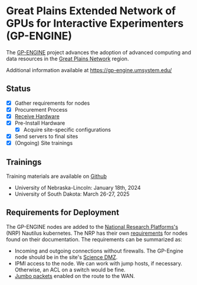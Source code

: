 # Great Plains Extended Network of GPUs for Interactive Experimenters (GP-ENGINE)

The [GP-ENGINE](https://gp-engine.org) project advances the adoption of advanced computing and data resources in the [Great Plains Network](https://www.greatplains.net/) region.

Additional information available at https://gp-engine.umsystem.edu/

## Status

- [x] Gather requirements for nodes
- [x] Procurement Process
- [x] [Receive Hardware](node-configuration.md)
- [x] Pre-Install Hardware
    - [x] Acquire site-specific configurations
- [x] Send servers to final sites
- [x] (Ongoing) Site trainings

## Trainings

Training materials are available on [Github](https://github.com/MUAMLL/gp-engine-tutorials)

- University of Nebraska-Lincoln: January 18th, 2024
- University of South Dakota: March 26-27, 2025

## Requirements for Deployment

The GP-ENGINE nodes are added to the [National Research Platforms's](https://nationalresearchplatform.org/) (NRP) Nautilus kubernetes.  The NRP has their own [requirements](https://nrp.ai/documentation/admindocs/participating/new-contributor-guide/) for nodes found on their documentation.  The requirements can be summarized as:

- Incoming and outgoing connections without firewalls.  The GP-Engine node should be in the site's [Science DMZ](https://fasterdata.es.net/science-dmz/).
- IPMI access to the node.  We can work with jump hosts, if necessary.  Otherwise, an ACL on a switch would be fine.
- [Jumbo packets](https://en.wikipedia.org/wiki/Jumbo_frame) enabled on the route to the WAN.
